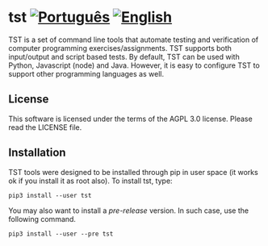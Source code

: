 # tst [![Português](images/BR.png)](README.pt-BR.md) [![English](images/US.png)](README.md)

TST is a set of command line tools that automate testing and
verification of computer programming exercises/assignments. TST
supports both input/output and script based tests. By default,
TST can be used with Python, Javascript (node) and Java. However,
it is easy to configure TST to support other programming
languages as well.

## License

This software is licensed under the terms of the AGPL 3.0
license. Please read the LICENSE file.


## Installation

TST tools were designed to be installed through pip in user space
(it works ok if you install it as root also). To install tst,
type:

```
pip3 install --user tst
```

You may also want to install a _pre-release_ version. In such
case, use the following command.

```
pip3 install --user --pre tst
```

